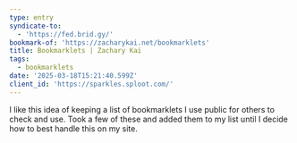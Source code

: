```yaml
---
type: entry
syndicate-to:
  - 'https://fed.brid.gy/'
bookmark-of: 'https://zacharykai.net/bookmarklets'
title: Bookmarklets | Zachary Kai
tags:
  - bookmarklets
date: '2025-03-18T15:21:40.599Z'
client_id: 'https://sparkles.sploot.com/'
---
```

I like this idea of keeping a list of bookmarklets I use public for others to check and use. Took a few of these and added them to my list until I decide how to best handle this on my site.
